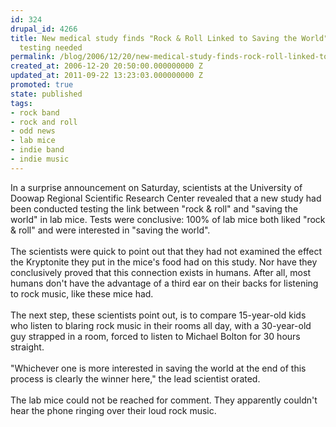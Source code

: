 ```yaml
---
id: 324
drupal_id: 4266
title: New medical study finds "Rock & Roll Linked to Saving the World", but further
  testing needed
permalink: /blog/2006/12/20/new-medical-study-finds-rock-roll-linked-to-saving-the-world-but-further-testing-needed
created_at: 2006-12-20 20:50:00.000000000 Z
updated_at: 2011-09-22 13:23:03.000000000 Z
promoted: true
state: published
tags:
- rock band
- rock and roll
- odd news
- lab mice
- indie band
- indie music
---
```

In a surprise announcement on Saturday, scientists at the University of Doowap Regional Scientific Research Center revealed that a new study had been conducted testing the link between "rock &amp; roll" and "saving the world" in lab mice. Tests were conclusive: 100% of lab mice both liked "rock &amp; roll" and were interested in "saving the world".<br /><br />The scientists were quick to point out that they had not examined the effect the Kryptonite they put in the mice's food had on this study. Nor have they conclusively proved that this connection exists in humans. After all, most humans don't have the advantage of a third ear on their backs for listening to rock music, like these mice had.<br /><br />The next step, these scientists point out, is to compare 15-year-old kids who listen to blaring rock music in their rooms all day, with a 30-year-old guy strapped in a room, forced to listen to Michael Bolton for 30 hours straight.<br /><br />"Whichever one is more interested in saving the world at the end of this process is clearly the winner here," the lead scientist orated.<br /><br />The lab mice could not be reached for comment. They apparently couldn't hear the phone ringing over their loud rock music.

